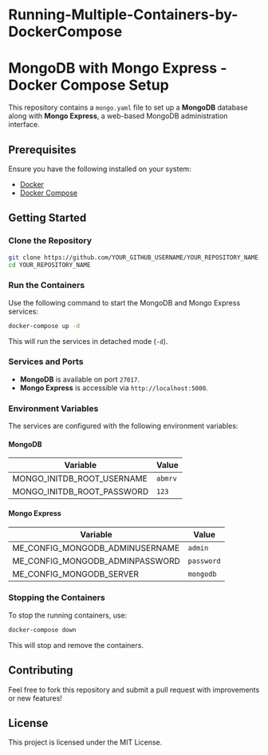 # Running-Multiple-Containers-by-DockerCompose
# MongoDB with Mongo Express - Docker Compose Setup

This repository contains a `mongo.yaml` file to set up a **MongoDB** database along with **Mongo Express**, a web-based MongoDB administration interface.

## Prerequisites

Ensure you have the following installed on your system:
- [Docker](https://www.docker.com/get-started)
- [Docker Compose](https://docs.docker.com/compose/install/)

## Getting Started

### Clone the Repository
```sh
git clone https://github.com/YOUR_GITHUB_USERNAME/YOUR_REPOSITORY_NAME.git
cd YOUR_REPOSITORY_NAME
```

### Run the Containers
Use the following command to start the MongoDB and Mongo Express services:
```sh
docker-compose up -d
```
This will run the services in detached mode (`-d`).

### Services and Ports
- **MongoDB** is available on port `27017`.
- **Mongo Express** is accessible via `http://localhost:5000`.

### Environment Variables
The services are configured with the following environment variables:

#### **MongoDB**
| Variable | Value |
|----------|-------|
| MONGO_INITDB_ROOT_USERNAME | `abmrv` |
| MONGO_INITDB_ROOT_PASSWORD | `123` |

#### **Mongo Express**
| Variable | Value |
|----------------------------------|------------|
| ME_CONFIG_MONGODB_ADMINUSERNAME | `admin` |
| ME_CONFIG_MONGODB_ADMINPASSWORD | `password` |
| ME_CONFIG_MONGODB_SERVER | `mongodb` |

### Stopping the Containers
To stop the running containers, use:
```sh
docker-compose down
```
This will stop and remove the containers.

## Contributing
Feel free to fork this repository and submit a pull request with improvements or new features!

## License
This project is licensed under the MIT License.

